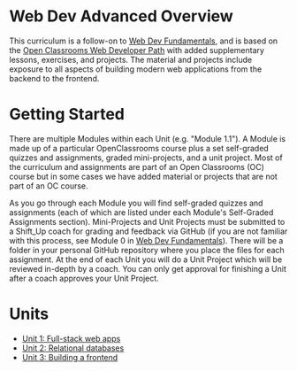 # Web Dev Advanced Overview

This curriculum is a follow-on to [Web Dev Fundamentals](https://github.com/shift-up/Web-Dev-Fundamentals), and is based on the [Open Classrooms Web Developer Path](https://openclassrooms.com/en/paths/141-web-developer) with added supplementary lessons, exercises, and projects. The material and projects include exposure to all aspects of building modern web applications from the backend to the frontend.

# Getting Started

There are multiple Modules within each Unit (e.g. "Module 1.1"). A Module is made up of a particular OpenClassrooms course plus a set self-graded quizzes and assignments, graded mini-projects, and a unit project. Most of the curriculum and assignments are part of an Open Classrooms (OC) course but in some cases we have added material or projects that are not part of an OC course. 

As you go through each Module you will find self-graded quizzes and assignments (each of which are listed under each Module's Self-Graded Assignments section). Mini-Projects and Unit Projects must be submitted to a Shift_Up coach for grading and feedback via GitHub (if you are not familiar with this process, see Module 0 in [Web Dev Fundamentals](https://github.com/shift-up/Web-Dev-Fundamentals/tree/master/Unit1#module-0)). There will be a folder in your personal GitHub repository where you place the files for each assignment. At the end of each Unit you will do a Unit Project which will be reviewed in-depth by a coach. You can only get approval for finishing a Unit after a coach approves your Unit Project.

# Units

- [Unit 1: Full-stack web apps](./tree/master/Unit1)
- [Unit 2: Relational databases](./tree/master/Unit2)
- [Unit 3: Building a frontend](./tree/master/Unit3)